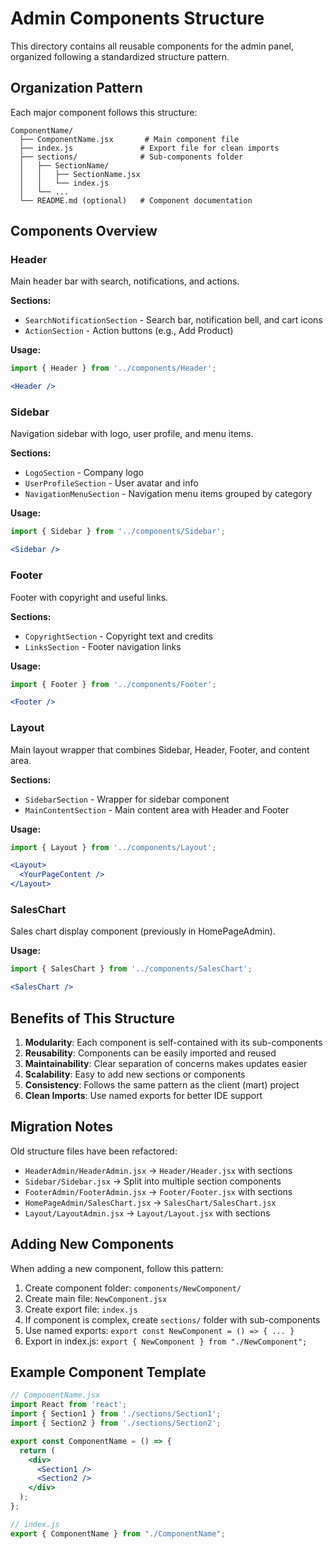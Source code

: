 # Admin Components Structure

This directory contains all reusable components for the admin panel, organized following a standardized structure pattern.

## Organization Pattern

Each major component follows this structure:

```
ComponentName/
  ├── ComponentName.jsx       # Main component file
  ├── index.js               # Export file for clean imports
  ├── sections/              # Sub-components folder
  │   ├── SectionName/
  │   │   ├── SectionName.jsx
  │   │   └── index.js
  │   └── ...
  └── README.md (optional)   # Component documentation
```

## Components Overview

### Header
Main header bar with search, notifications, and actions.

**Sections:**
- `SearchNotificationSection` - Search bar, notification bell, and cart icons
- `ActionSection` - Action buttons (e.g., Add Product)

**Usage:**
```jsx
import { Header } from '../components/Header';

<Header />
```

### Sidebar
Navigation sidebar with logo, user profile, and menu items.

**Sections:**
- `LogoSection` - Company logo
- `UserProfileSection` - User avatar and info
- `NavigationMenuSection` - Navigation menu items grouped by category

**Usage:**
```jsx
import { Sidebar } from '../components/Sidebar';

<Sidebar />
```

### Footer
Footer with copyright and useful links.

**Sections:**
- `CopyrightSection` - Copyright text and credits
- `LinksSection` - Footer navigation links

**Usage:**
```jsx
import { Footer } from '../components/Footer';

<Footer />
```

### Layout
Main layout wrapper that combines Sidebar, Header, Footer, and content area.

**Sections:**
- `SidebarSection` - Wrapper for sidebar component
- `MainContentSection` - Main content area with Header and Footer

**Usage:**
```jsx
import { Layout } from '../components/Layout';

<Layout>
  <YourPageContent />
</Layout>
```

### SalesChart
Sales chart display component (previously in HomePageAdmin).

**Usage:**
```jsx
import { SalesChart } from '../components/SalesChart';

<SalesChart />
```

## Benefits of This Structure

1. **Modularity**: Each component is self-contained with its sub-components
2. **Reusability**: Components can be easily imported and reused
3. **Maintainability**: Clear separation of concerns makes updates easier
4. **Scalability**: Easy to add new sections or components
5. **Consistency**: Follows the same pattern as the client (mart) project
6. **Clean Imports**: Use named exports for better IDE support

## Migration Notes

Old structure files have been refactored:
- `HeaderAdmin/HeaderAdmin.jsx` → `Header/Header.jsx` with sections
- `Sidebar/Sidebar.jsx` → Split into multiple section components
- `FooterAdmin/FooterAdmin.jsx` → `Footer/Footer.jsx` with sections
- `HomePageAdmin/SalesChart.jsx` → `SalesChart/SalesChart.jsx`
- `Layout/LayoutAdmin.jsx` → `Layout/Layout.jsx` with sections

## Adding New Components

When adding a new component, follow this pattern:

1. Create component folder: `components/NewComponent/`
2. Create main file: `NewComponent.jsx`
3. Create export file: `index.js`
4. If component is complex, create `sections/` folder with sub-components
5. Use named exports: `export const NewComponent = () => { ... }`
6. Export in index.js: `export { NewComponent } from "./NewComponent";`

## Example Component Template

```jsx
// ComponentName.jsx
import React from 'react';
import { Section1 } from './sections/Section1';
import { Section2 } from './sections/Section2';

export const ComponentName = () => {
  return (
    <div>
      <Section1 />
      <Section2 />
    </div>
  );
};

// index.js
export { ComponentName } from "./ComponentName";
```
